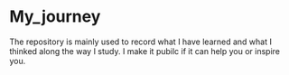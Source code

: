 # My_journey
The repository is mainly used to record what I have learned and what I thinked along the way I study.  I make it pubilc if it can help you or inspire you. 
